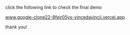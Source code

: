 click the following link to check the final demo 


www.google-clone22-8fejr05ys-vincedavincii.vercel.app

thank you!
